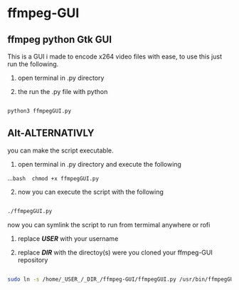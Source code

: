 # ffmpeg-GUI
ffmpeg python Gtk GUI 
------

This is a GUI i made to encode x264 video files with ease, to use this just run the following.

1. open terminal in .py directory

2. the run the .py file with python

```bash

python3 ffmpegGUI.py

```

Alt-ALTERNATIVLY
------

you can make the script executable.

1. open terminal in .py directory and execute the following

...```bash 
chmod +x ffmpegGUI.py```

2. now you can execute the script with the following

```bash

./ffmpegGUI.py

```

now you can symlink the script to run from termimal anywhere or rofi

1. replace **_USER_** with your username

2. replace **_DIR_** with the directoy(s) were you cloned your ffmpeg-GUI repository

```bash

sudo ln -s /home/_USER_/_DIR_/ffmpeg-GUI/ffmpegGUI.py /usr/bin/ffmpegGUI

```
